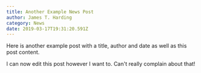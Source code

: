 ```yaml
---
title: Another Example News Post
author: James T. Harding
category: News
date: 2019-03-17T19:31:20.591Z
---
```

Here is another example post with a title, author and date as well as this post content.

I can now edit this post however I want to. Can't really complain about that!